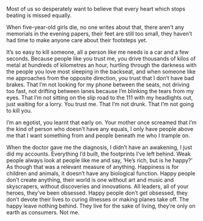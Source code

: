 

Most of us so desperately want to believe that every heart which stops beating is missed equally.

When five-year-old girls die, no one writes about that, there aren’t any memorials in the evening papers, their feet are still too small, they haven’t had time to make anyone care about their footsteps yet.

It’s so easy to kill someone, all a person like me needs is a car and a few seconds. Because people like you trust me, you drive thousands of kilos of metal at hundreds of kilometres an hour, hurtling through the darkness with the people you love most sleeping in the backseat, and when someone like me approaches from the opposite direction, you trust that I don’t have bad brakes. That I’m not looking for my phone between the seats, not driving too fast, not drifting between lanes because I’m blinking the tears from my eyes. That I’m not sitting on the slip road to the 111 with my headlights out, just waiting for a lorry. You trust me. That I’m not drunk. That I’m not going to kill you.

I’m an egotist, you learnt that early on. Your mother once screamed that I’m the kind of person who doesn’t have any equals, I only have people above me that I want something from and people beneath me who I trample on.

When the doctor gave me the diagnosis, I didn’t have an awakening, I just did my accounts. Everything I’d built, the footprints I’ve left behind. Weak people always look at people like me and say, ‘He’s rich, but is he happy?’ As though that was a relevant measure of anything. Happiness is for children and animals, it doesn’t have any biological function. Happy people don’t create anything, their world is one without art and music and skyscrapers, without discoveries and innovations. All leaders, all of your heroes, they’ve been obsessed. Happy people don’t get obsessed, they don’t devote their lives to curing illnesses or making planes take off. The happy leave nothing behind. They live for the sake of living, they’re only on earth as consumers. Not me.


